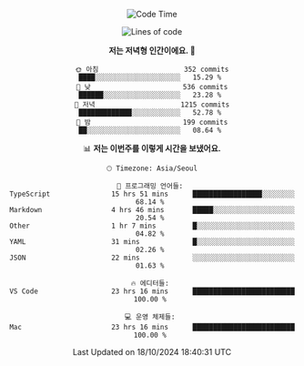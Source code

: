 <div align='center'>
 
<!--START_SECTION:waka-->
![Code Time](http://img.shields.io/badge/Code%20Time-3%2C894%20hrs%2052%20mins-blue)

![Lines of code](https://img.shields.io/badge/%EC%A0%80%EB%8A%94%20%EC%97%AC%ED%83%9C%EA%B9%8C%EC%A7%80%20-1.4%20million%20%EC%A4%84%EC%9D%98%20%EC%BD%94%EB%93%9C%EB%A5%BC%20%EC%9E%91%EC%84%B1%ED%96%88%EC%96%B4%EC%9A%94.-blue)

**저는 저녁형 인간이에요. 🦉** 

```text
🌞 아침                     352 commits         ████░░░░░░░░░░░░░░░░░░░░░   15.29 % 
🌆 낮　                     536 commits         ██████░░░░░░░░░░░░░░░░░░░   23.28 % 
🌃 저녁                     1215 commits        █████████████░░░░░░░░░░░░   52.78 % 
🌙 밤　                     199 commits         ██░░░░░░░░░░░░░░░░░░░░░░░   08.64 % 
```


📊 **저는 이번주를 이렇게 시간을 보냈어요.** 

```text
🕑︎ Timezone: Asia/Seoul

💬 프로그래밍 언어들: 
TypeScript               15 hrs 51 mins      █████████████████░░░░░░░░   68.14 % 
Markdown                 4 hrs 46 mins       █████░░░░░░░░░░░░░░░░░░░░   20.54 % 
Other                    1 hr 7 mins         █░░░░░░░░░░░░░░░░░░░░░░░░   04.82 % 
YAML                     31 mins             █░░░░░░░░░░░░░░░░░░░░░░░░   02.26 % 
JSON                     22 mins             ░░░░░░░░░░░░░░░░░░░░░░░░░   01.63 % 

🔥 에디터들: 
VS Code                  23 hrs 16 mins      █████████████████████████   100.00 % 

💻 운영 체제들: 
Mac                      23 hrs 16 mins      █████████████████████████   100.00 % 
```


 Last Updated on 18/10/2024 18:40:31 UTC
<!--END_SECTION:waka-->
 </div>
<!---
Emewjin/Emewjin is a ✨ special ✨ repository because its `README.md` (this file) appears on your GitHub profile.
You can click the Preview link to take a look at your changes.
--->
